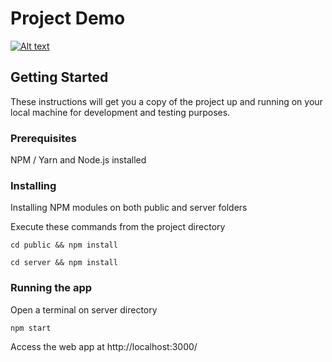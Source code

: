 # Project Demo
[![Alt text](https://img.youtube.com/vi/lXk14qt2D28/0.jpg)](https://www.youtube.com/watch?v=lXk14qt2D28)

## Getting Started

These instructions will get you a copy of the project up and running on your local machine for development and testing purposes.

### Prerequisites

NPM / Yarn and Node.js installed

### Installing

Installing NPM modules on both public and server folders

Execute these commands from the project directory

```
cd public && npm install
```

```
cd server && npm install
```

### Running the app

Open a terminal on server directory

```
npm start
```



Access the web app at http://localhost:3000/
